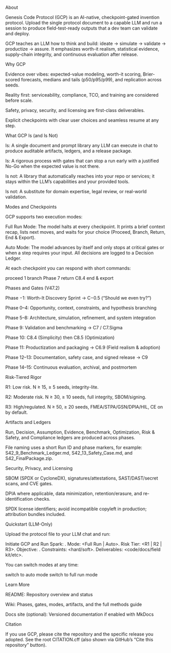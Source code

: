 About

Genesis Code Protocol (GCP) is an AI-native, checkpoint-gated invention protocol. Upload the single protocol document to a capable LLM and run a session to produce field-test-ready outputs that a dev team can validate and deploy.

GCP teaches an LLM how to think and build: ideate → simulate → validate → productize → assure. It emphasizes worth-it realism, statistical evidence, supply-chain integrity, and continuous evaluation after release.

Why GCP

Evidence over vibes: expected-value modeling, worth-it scoring, Brier-scored forecasts, medians and tails (p50/p95/p99), and replication across seeds.

Reality first: serviceability, compliance, TCO, and training are considered before scale.

Safety, privacy, security, and licensing are first-class deliverables.

Explicit checkpoints with clear user choices and seamless resume at any step.

What GCP Is (and Is Not)

Is: A single document and prompt library any LLM can execute in chat to produce auditable artifacts, ledgers, and a release package.

Is: A rigorous process with gates that can stop a run early with a justified No-Go when the expected value is not there.

Is not: A library that automatically reaches into your repo or services; it stays within the LLM’s capabilities and your provided tools.

Is not: A substitute for domain expertise, legal review, or real-world validation.

Modes and Checkpoints

GCP supports two execution modes:

Full Run Mode: The model halts at every checkpoint. It prints a brief context recap, lists next moves, and waits for your choice (Proceed, Branch, Return, End & Export).

Auto Mode: The model advances by itself and only stops at critical gates or when a step requires your input. All decisions are logged to a Decision Ledger.

At each checkpoint you can respond with short commands:

proceed 1
branch Phase 7
return C8.4
end & export

Phases and Gates (V47.2)

Phase −1: Worth-It Discovery Sprint → C−0.5 (“Should we even try?”)

Phase 0–4: Opportunity, context, constraints, and hypothesis branching

Phase 5–8: Architecture, simulation, refinement, and system integration

Phase 9: Validation and benchmarking → C7 / C7.Sigma

Phase 10: C8.4 (Simplicity) then C8.5 (Optimization)

Phase 11: Productization and packaging → C6.9 (Field realism & adoption)

Phase 12–13: Documentation, safety case, and signed release → C9

Phase 14–15: Continuous evaluation, archival, and postmortem

Risk-Tiered Rigor

R1: Low risk. N ≥ 15, ≥ 5 seeds, integrity-lite.

R2: Moderate risk. N ≥ 30, ≥ 10 seeds, full integrity, SBOM/signing.

R3: High/regulated. N ≥ 50, ≥ 20 seeds, FMEA/STPA/GSN/DPIA/HIL, CE on by default.

Artifacts and Ledgers

Run, Decision, Assumption, Evidence, Benchmark, Optimization, Risk & Safety, and Compliance ledgers are produced across phases.

File naming uses a short Run ID and phase markers, for example: S42_9_Benchmark_Ledger.md, S42_13_Safety_Case.md, and S42_FinalPackage.zip.

Security, Privacy, and Licensing

SBOM (SPDX or CycloneDX), signatures/attestations, SAST/DAST/secret scans, and CVE gates.

DPIA where applicable, data minimization, retention/erasure, and re-identification checks.

SPDX license identifiers; avoid incompatible copyleft in production; attribution bundles included.

Quickstart (LLM-Only)

Upload the protocol file to your LLM chat and run:

Initiate GCP and Run Spark: <your idea>.
Mode: <Full Run | Auto>.
Risk Tier: <R1 | R2 | R3>.
Objective: <success criteria>.
Constraints: <hard/soft>.
Deliverables: <code/docs/field kit/etc>.


You can switch modes at any time:

switch to auto mode
switch to full run mode

Learn More

README: Repository overview and status

Wiki: Phases, gates, modes, artifacts, and the full methods guide

Docs site (optional): Versioned documentation if enabled with MkDocs

Citation

If you use GCP, please cite the repository and the specific release you adopted. See the root CITATION.cff (also shown via GitHub’s “Cite this repository” button).
